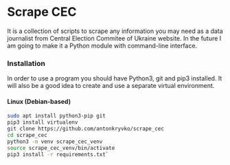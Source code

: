 # Scrape CEC
It is a collection of scripts to scrape any information you may need as a data journalist from Central Election Commitee of Ukraine website. In the future I am going to make it a Python module with command-line interface.
### Installation
In order to use a program you should have Python3, git and pip3 installed. It will also be a good idea to create and use a separate virtual environment.
#### Linux (Debian-based)
```bash
sudo apt install python3-pip git
pip3 install virtualenv
git clone https://github.com/antonkryvko/scrape_cec
cd scrape_cec
python3 -m venv scrape_cec_venv
source scrape_cec_venv/bin/activate
pip3 install -r requirements.txt`
```
